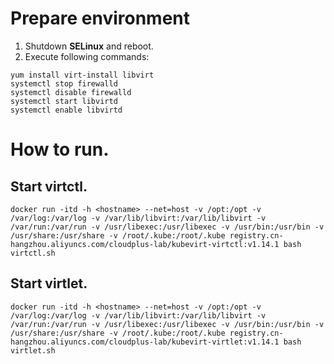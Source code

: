 
# Prepare environment

1. Shutdown **SELinux** and reboot.
2. Execute following commands:
```
yum install virt-install libvirt 
systemctl stop firewalld
systemctl disable firewalld
systemctl start libvirtd
systemctl enable libvirtd
```

# How to run.
## Start virtctl.

```
docker run -itd -h <hostname> --net=host -v /opt:/opt -v /var/log:/var/log -v /var/lib/libvirt:/var/lib/libvirt -v /var/run:/var/run -v /usr/libexec:/usr/libexec -v /usr/bin:/usr/bin -v /usr/share:/usr/share -v /root/.kube:/root/.kube registry.cn-hangzhou.aliyuncs.com/cloudplus-lab/kubevirt-virtctl:v1.14.1 bash virtctl.sh
```

## Start virtlet.

```
docker run -itd -h <hostname> --net=host -v /opt:/opt -v /var/log:/var/log -v /var/lib/libvirt:/var/lib/libvirt -v /var/run:/var/run -v /usr/libexec:/usr/libexec -v /usr/bin:/usr/bin -v /usr/share:/usr/share -v /root/.kube:/root/.kube registry.cn-hangzhou.aliyuncs.com/cloudplus-lab/kubevirt-virtlet:v1.14.1 bash virtlet.sh
```

